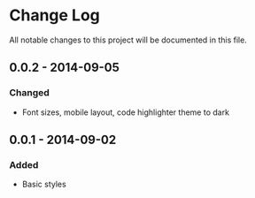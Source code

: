 # Change Log
All notable changes to this project will be documented in this file.

## 0.0.2 - 2014-09-05
### Changed
- Font sizes, mobile layout, code highlighter theme to dark

## 0.0.1 - 2014-09-02
### Added
- Basic styles
